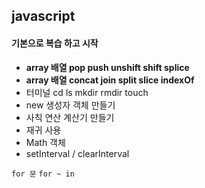 ## javascript

#### 기본으로 복습 하고 시작

-   **array 배열 pop push unshift shift splice**
-   **array 배열 concat join split slice indexOf**
-   터미널 cd ls mkdir rmdir touch
-   new 생성자 객체 만들기
-   사칙 연산 계산기 만들기
-   재귀 사용
-   Math 객체 
-   setInterval / clearInterval



`for 문`  `for ~ in`

